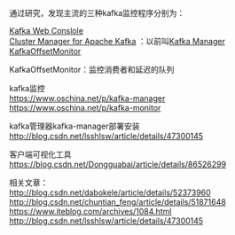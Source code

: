 通过研究，发现主流的三种kafka监控程序分别为：

[Kafka Web Conslole](https://github.com/claudemamo/kafka-web-console)  
[Cluster Manager for Apache Kafka](https://github.com/yahoo/CMAK) ：以前叫[Kafka Manager](https://github.com/yahoo/kafka-manager)  
[KafkaOffsetMonitor](https://github.com/quantifind/KafkaOffsetMonitor)  


KafkaOffsetMonitor：监控消费者和延迟的队列



kafka监控  
https://www.oschina.net/p/kafka-manager  
https://www.oschina.net/p/kafka-monitor  


kafka管理器kafka-manager部署安装  
http://blog.csdn.net/lsshlsw/article/details/47300145


客户端可视化工具  
https://blog.csdn.net/Dongguabai/article/details/86526299  



相关文章：  
http://blog.csdn.net/dabokele/article/details/52373960  
http://blog.csdn.net/chuntian_feng/article/details/51871648  
https://www.iteblog.com/archives/1084.html  
http://blog.csdn.net/lsshlsw/article/details/47300145  







